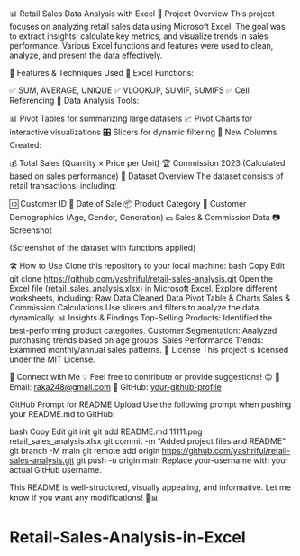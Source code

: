 📊 Retail Sales Data Analysis with Excel
📝 Project Overview
This project focuses on analyzing retail sales data using Microsoft Excel. The goal was to extract insights, calculate key metrics, and visualize trends in sales performance. Various Excel functions and features were used to clean, analyze, and present the data effectively.

🚀 Features & Techniques Used
🔹 Excel Functions:

✅ SUM, AVERAGE, UNIQUE
✅ VLOOKUP, SUMIF, SUMIFS
✅ Cell Referencing
🔹 Data Analysis Tools:

📊 Pivot Tables for summarizing large datasets
📈 Pivot Charts for interactive visualizations
🎛️ Slicers for dynamic filtering
🔹 New Columns Created:

💰 Total Sales (Quantity × Price per Unit)
🏆 Commission 2023 (Calculated based on sales performance)
📂 Dataset Overview
The dataset consists of retail transactions, including:

🆔 Customer ID
📅 Date of Sale
📦 Product Category
👥 Customer Demographics (Age, Gender, Generation)
💵 Sales & Commission Data
📷 Screenshot

(Screenshot of the dataset with functions applied)

🛠️ How to Use
Clone this repository to your local machine:
bash
Copy
Edit
git clone https://github.com/yashriful/retail-sales-analysis.git
Open the Excel file (retail_sales_analysis.xlsx) in Microsoft Excel.
Explore different worksheets, including:
Raw Data
Cleaned Data
Pivot Table & Charts
Sales & Commission Calculations
Use slicers and filters to analyze the data dynamically.
📊 Insights & Findings
Top-Selling Products: Identified the best-performing product categories.
Customer Segmentation: Analyzed purchasing trends based on age groups.
Sales Performance Trends: Examined monthly/annual sales patterns.
📜 License
This project is licensed under the MIT License.

🔗 Connect with Me
💡 Feel free to contribute or provide suggestions! 😊
📧 Email: raka248@gmail.com
🔗 GitHub: [your-github-profile](https://github.com/yashriful)

GitHub Prompt for README Upload
Use the following prompt when pushing your README.md to GitHub:

bash
Copy
Edit
git init
git add README.md 11111.png retail_sales_analysis.xlsx
git commit -m "Added project files and README"
git branch -M main
git remote add origin https://github.com/yashriful/retail-sales-analysis.git
git push -u origin main
Replace your-username with your actual GitHub username.

This README is well-structured, visually appealing, and informative. Let me know if you want any modifications! 🚀📊












# Retail-Sales-Analysis-in-Excel
